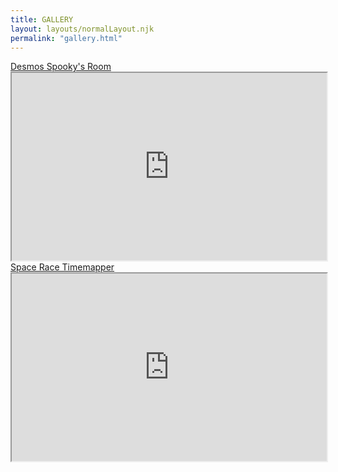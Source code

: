 ```yaml
---
title: GALLERY
layout: layouts/normalLayout.njk
permalink: "gallery.html"
---
```

<div class="body-row">
      <div class="body-column L">
<div class="gallery">
<a href="https://www.desmos.com/calculator/em2syf3v9r">Desmos Spooky's Room</a>
  <iframe src="https://www.desmos.com/calculator/em2syf3v9r" alt="Resume" width="100%" height="300px"></iframe>
</div>
<div class="gallery">
  <a href="https://timemapper.okfnlabs.org/anon/17l3nt-the-space-race#0">Space Race Timemapper</a>
  <iframe src="https://timemapper.okfnlabs.org/anon/17l3nt-the-space-race#0" alt="Resume" width="100%" height="300px"></iframe>
</div>
</div>
<div class="body-column R">

</div>
</div>



